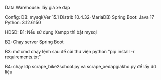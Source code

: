 Data Warehouse: lấy giá xe đạp 

Config: DB: mysql(Ver 15.1 Distrib 10.4.32-MariaDB) 
Spring Boot: Java 17 
Python: 3.12.6150 

HDSD: 
B1: Nếu sử dụng Xampp thì bật mysql 

B2: Chạy server Spring Boot 

B3: mở cmd chạy lệnh sau để cài thư viện python "pip install -r requirements.txt" 

B4: chạy lớp scrape_bike2school.py và scrape_xedapgiakho.py để lấy dữ liệu
